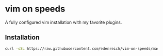 # vim on speeds

A fully configured vim installation with my favorite plugins.

## Installation

```sh
curl -sSL https://raw.githubusercontent.com/edenreich/vim-on-speeds/master/install.sh | sudo -E sh
```
